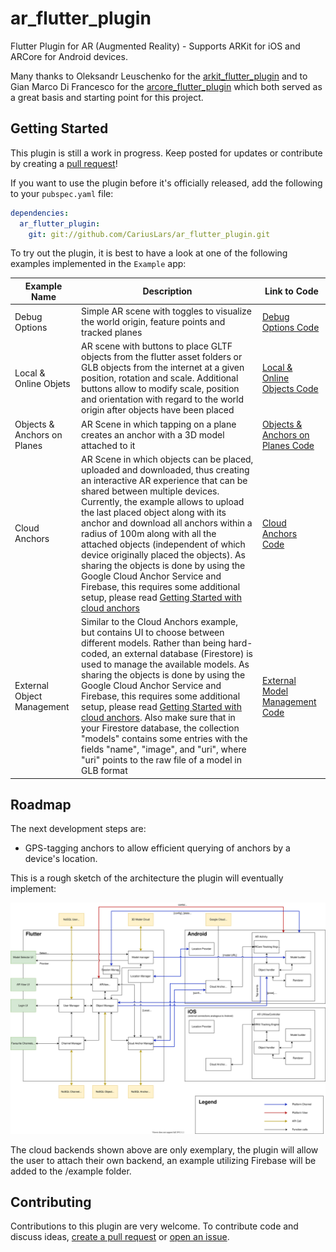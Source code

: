 # ar_flutter_plugin

Flutter Plugin for AR (Augmented Reality) - Supports ARKit for iOS and ARCore for Android devices.

Many thanks to Oleksandr Leuschenko for the [arkit_flutter_plugin](https://github.com/olexale/arkit_flutter_plugin) and to Gian Marco Di Francesco for the [arcore_flutter_plugin](https://github.com/giandifra/arcore_flutter_plugin) which both served as a great basis and starting point for this project.

## Getting Started

This plugin is still a work in progress. Keep posted for updates or contribute by creating a [pull request](https://github.com/CariusLars/ar_flutter_plugin/compare)!

If you want to use the plugin before it's officially released, add the following to your `pubspec.yaml` file:
```yaml
dependencies:
  ar_flutter_plugin:
    git: git://github.com/CariusLars/ar_flutter_plugin.git
```

To try out the plugin, it is best to have a look at one of the following examples implemented in the `Example` app:


| Example Name                | Description                                                                                                                                                                                                                                                                                                                                                                                                                                                                                                                                                                                              | Link to Code                                                                                                                                         |
| --------------------------- | -------------------------------------------------------------------------------------------------------------------------------------------------------------------------------------------------------------------------------------------------------------------------------------------------------------------------------------------------------------------------------------------------------------------------------------------------------------------------------------------------------------------------------------------------------------------------------------------------------- | ---------------------------------------------------------------------------------------------------------------------------------------------------- |
| Debug Options               | Simple AR scene with toggles to visualize the world origin, feature points and tracked planes                                                                                                                                                                                                                                                                                                                                                                                                                                                                                                            | [Debug Options Code](https://github.com/CariusLars/ar_flutter_plugin/blob/main/example/lib/examples/debugoptionsexample.dart)                        |
| Local & Online Objets       | AR scene with buttons to place GLTF objects from the flutter asset folders or GLB objects from the internet at a given position, rotation and scale. Additional buttons allow to modify scale, position and orientation with regard to the world origin after objects have been placed                                                                                                                                                                                                                                                                                                                   | [Local & Online Objects Code](https://github.com/CariusLars/ar_flutter_plugin/blob/main/example/lib/examples/localandwebobjectsexample.dart)         |
| Objects & Anchors on Planes | AR Scene in which tapping on a plane creates an anchor with a 3D model attached to it                                                                                                                                                                                                                                                                                                                                                                                                                                                                                                                    | [Objects & Anchors on Planes Code](https://github.com/CariusLars/ar_flutter_plugin/blob/main/example/lib/examples/objectsonplanesexample.dart)       |
| Cloud Anchors               | AR Scene in which objects can be placed, uploaded and downloaded, thus creating an interactive AR experience that can be shared between multiple devices. Currently, the example allows to upload the last placed object along with its anchor and download all anchors within a radius of 100m along with all the attached objects (independent of which device originally placed the objects). As sharing the objects is done by using the Google Cloud Anchor Service and Firebase, this requires some additional setup, please read [Getting Started with cloud anchors](cloudAnchorSetup.md)        | [Cloud Anchors Code](https://github.com/CariusLars/ar_flutter_plugin/blob/main/example/lib/examples/cloudanchorexample.dart)                         |
| External Object Management  | Similar to the Cloud Anchors example, but contains UI to choose between different models. Rather than being hard-coded, an external database (Firestore) is used to manage the available models. As sharing the objects is done by using the Google Cloud Anchor Service and Firebase, this requires some additional setup, please read [Getting Started with cloud anchors](cloudAnchorSetup.md). Also make sure that in your Firestore database, the collection "models" contains some entries with the fields "name", "image", and "uri", where "uri" points to the raw file of a model in GLB format | [External Model Management Code](https://github.com/CariusLars/ar_flutter_plugin/blob/main/example/lib/examples/externalmodelmanagementexample.dart) |

## Roadmap

The next development steps are:
* GPS-tagging anchors to allow efficient querying of anchors by a device's location.

This is a rough sketch of the architecture the plugin will eventually implement:

![ar_plugin_architecture](./AR_Plugin_Architecture_lowlevel.svg)

The cloud backends shown above are only exemplary, the plugin will allow the user to attach their own backend, an example utilizing Firebase will be added to the /example folder.

## Contributing

Contributions to this plugin are very welcome. To contribute code and discuss ideas, [create a pull request](https://github.com/CariusLars/ar_flutter_plugin/compare) or [open an issue](https://github.com/CariusLars/ar_flutter_plugin/issues/new).
